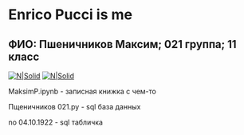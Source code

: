 # Enrico Pucci is me
## ФИО: Пшеничников Максим; 021 группа; 11 класс

[![N|Solid](https://u.livelib.ru/character/1000005196/o/2rtyg1gi/o-o.jpeg)](https://nodesource.com/products/nsolid)
[![N|Solid](https://u.livelib.ru/character/1000005196/o/jmer1ksx/o-o.jpeg)](https://nodesource.com/products/nsolid)


MaksimP.ipynb - записная книжка с чем-то


Пщеничников 021.py - sql база данных


no 04.10.1922 - sql табличка
